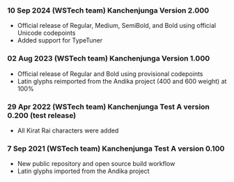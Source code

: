 
### 10 Sep 2024 (WSTech team) Kanchenjunga Version 2.000 
- Official release of Regular, Medium, SemiBold, and Bold using official Unicode codepoints
- Added support for TypeTuner

### 02 Aug 2023 (WSTech team) Kanchenjunga Version 1.000 
- Official release of Regular and Bold using provisional codepoints
- Latin glyphs reimported from the Andika project (400 and 600 weight) at 100%

### 29 Apr 2022 (WSTech team) Kanchenjunga Test A version 0.200 (test release)
- All Kirat Rai characters were added

### 7 Sep 2021 (WSTech team) Kanchenjunga Test A version 0.100
- New public repository and open source build workflow
- Latin glyphs imported from the Andika project

